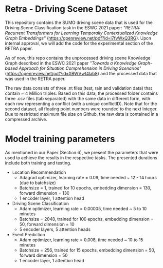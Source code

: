 # Retra - Driving Scene Dataset
This repository contains the SUMO driving scene data that is used for the Driving Scene Classification task in the ESWC 2021 paper: *"RETRA: Recurrent Transformers for Learning Temporally Contextualized Knowledge Graph Embeddings"* (https://openreview.net/pdf?id=l7fvWxQ3RG). Upon internal approval, we will add the code for the experimental section of the RETRA paper.

As of now, this repo contains the unprocessed driving scene Knowledge Graph described in the ESWC 2021 paper *"Towards a Knowledge Graph-based Approach for Situation Comprehension in Driving Scenarios"* (https://openreview.net/pdf?id=XBWVwf4lab8) and the processed data that was used in the RETRA paper.

The raw data consists of three .nt files (test, rain and validation data) that contain ~ 4 Million triples. Based on this data, the processed folder contains three .csv files (tab separated) with the same data in different form, with each row representing a conflict (with a unique conflictID). Note that for the second dataset, all floating point numbers were rounded to the next Integer.
Due to restricted maximum file size on Github, the raw data is contained in a compressed archive.

# Model training parameters
As mentioned in our Paper (Section 6), we present the parameters that were used to achieve the results in the respective tasks. The presented durations include both training and testing. 
 - Location Recommendation
    - Adagrad optimizer, learning rate = 0.09, time needed ~ 12 - 14 hours (due to batchsize)
    - Batchsize = 1, trained for 10 epochs, embedding dimension = 130, forward dimension = 130
    - 1 encoder layer, 1 attention head
 - Driving Scene Classification
    - Adam optimizer, learning rate = 0.00005, time needed ~ 5 to 10 minutes
    - Batchsize = 2048, trained for 100 epochs, embedding dimension = 50, forward dimension = 10
    - 5 encoder layers, 5 attention heads
 - Event Prediction
    - Adam optimizer, learning rate = 0.008, time needed ~ 10 to 15 minutes
    - Batchsize = 256, trained for 15 epochs, embedding dimension = 50, forward dimension = 50
    - 1 encoder layer, 1 attention head
